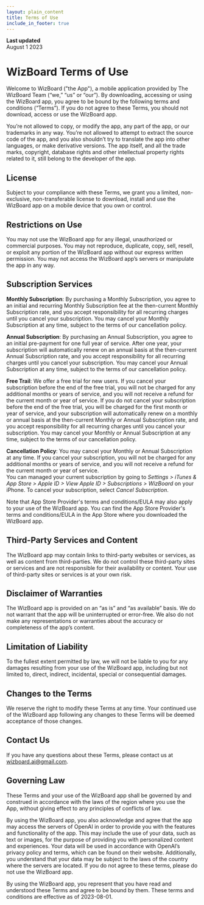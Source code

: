 ```yaml
---
layout: plain_content
title: Terms of Use
include_in_footer: true
---
```

**Last updated**  
August 1 2023

# WizBoard Terms of Use
Welcome to WizBoard ("the App"), a mobile application provided by The WizBoard Team (“we,” “us” or “our”). By downloading, accessing or using the WizBoard app, you agree to be bound by the following terms and conditions (“Terms”). If you do not agree to these Terms, you should not download, access or use the WizBoard app.

You’re not allowed to copy, or modify the app, any part of the app, or our trademarks in any way. You’re not allowed to attempt to extract the source code of the app, and you also shouldn’t try to translate the app into other languages, or make derivative versions. The app itself, and all the trade marks, copyright, database rights and other intellectual property rights related to it, still belong to the developer of the app.

## License

Subject to your compliance with these Terms, we grant you a limited, non-exclusive, non-transferable license to download, install and use the WizBoard app on a mobile device that you own or control.

## Restrictions on Use

You may not use the WizBoard app for any illegal, unauthorized or commercial purposes. You may not reproduce, duplicate, copy, sell, resell, or exploit any portion of the WizBoard app without our express written permission. You may not access the WizBoard app’s servers or manipulate the app in any way.

## Subscription Services
**Monthly Subscription**: By purchasing a Monthly Subscription, you agree to an initial and recurring Monthly Subscription fee at the then-current Monthly Subscription rate, and you accept responsibility for all recurring charges until you cancel your subscription. You may cancel your Monthly Subscription at any time, subject to the terms of our cancellation policy.  

**Annual Subscription**: By purchasing an Annual Subscription, you agree to an initial pre-payment for one full year of service. After one year, your subscription will automatically renew on an annual basis at the then-current Annual Subscription rate, and you accept responsibility for all recurring charges until you cancel your subscription. You may cancel your Annual Subscription at any time, subject to the terms of our cancellation policy.  

**Free Trail**: We offer a free trial for new users. If you cancel your subscription before the end of the free trial, you will not be charged for any additional months or years of service, and you will not receive a refund for the current month or year of service. If you do not cancel your subscription before the end of the free trial, you will be charged for the first month or year of service, and your subscription will automatically renew on a monthly or annual basis at the then-current Monthly or Annual Subscription rate, and you accept responsibility for all recurring charges until you cancel your subscription. You may cancel your Monthly or Annual Subscription at any time, subject to the terms of our cancellation policy.  

**Cancellation Policy**: You may cancel your Monthly or Annual Subscription at any time. If you cancel your subscription, you will not be charged for any additional months or years of service, and you will not receive a refund for the current month or year of service.  
You can managed your current subscription by going to *Settings > iTunes & App Store > Apple ID > View Apple ID > Subscriptions > WizBoard* on your iPhone. To cancel your subscription, select *Cancel Subscription*.  

Note that App Store Provider's terms and conditions/EULA may also apply to your use of the WizBoard app. You can find the App Store Provider's terms and conditions/EULA in the App Store where you downloaded the WizBoard app.

## Third-Party Services and Content

The WizBoard app may contain links to third-party websites or services, as well as content from third-parties. We do not control these third-party sites or services and are not responsible for their availability or content. Your use of third-party sites or services is at your own risk.

## Disclaimer of Warranties

The WizBoard app is provided on an “as is” and “as available” basis. We do not warrant that the app will be uninterrupted or error-free. We also do not make any representations or warranties about the accuracy or completeness of the app’s content.

## Limitation of Liability

To the fullest extent permitted by law, we will not be liable to you for any damages resulting from your use of the WizBoard app, including but not limited to, direct, indirect, incidental, special or consequential damages.

## Changes to the Terms

We reserve the right to modify these Terms at any time. Your continued use of the WizBoard app following any changes to these Terms will be deemed acceptance of those changes.

## Contact Us

If you have any questions about these Terms, please contact us at [wizboard.ai@gmail.com](mailto://wizboard.ai@gmail.com).

## Governing Law

These Terms and your use of the WizBoard app shall be governed by and construed in accordance with the laws of the region where you use the App, without giving effect to any principles of conflicts of law.

By using the WizBoard app, you also acknowledge and agree that the app may access the servers of OpenAI in order to provide you with the features and functionality of the app. This may include the use of your data, such as text or images, for the purpose of providing you with personalized content and experiences. Your data will be used in accordance with OpenAI’s privacy policy and terms, which can be found on their website. Additionally, you understand that your data may be subject to the laws of the country where the servers are located. If you do not agree to these terms, please do not use the WizBoard app.

By using the WizBoard app, you represent that you have read and understood these Terms and agree to be bound by them. These terms and conditions are effective as of 2023-08-01.